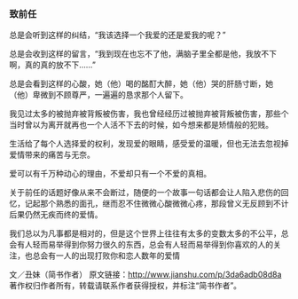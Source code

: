 ### 致前任

   总是会听到这样的纠结，“我该选择一个我爱的还是爱我的呢？”﻿﻿

   总是会收到这样的留言，“我到现在也忘不了他，满脑子里全都是他，我放不下啊，真的真的放不下……”﻿﻿

   总是会看到这样的心酸，她（他）喝的酩酊大醉，她（他）哭的肝肠寸断，她（他）卑微到不顾尊严，一遍遍的恳求那个人留下。﻿﻿

   我见过太多的被抛弃被背叛被伤害，我也曾经经历过被抛弃被背叛被伤害，那些个当时曾以为离开就再也一个人活不下去的时候，如今想来都是矫情般的犯贱。﻿﻿

   生活给了每个人选择爱的权利，发现爱的眼睛，感受爱的温暖，但也无法去忽视掉爱情带来的痛苦与无奈。﻿﻿

   爱可以有千万种动心的理由，不爱却只有一个不爱的真相。﻿﻿﻿﻿﻿﻿

   关于前任的话题好像从来不会断过，随便的一个故事一句话都会让人陷入悲伤的回忆，记起那个熟悉的面孔，继而忍不住微微心酸微微心疼，那段曾义无反顾到不计后果仍然无疾而终的爱情。﻿﻿

   我们总以为凡事都是相对的，但是这个世界上往往有太多的变数太多的不公平，总会有人轻而易举得到你努力很久的东西，总会有人轻而易举得到你喜欢的人的关注，也总会有一人的出现打败你和恋人数年的爱情
   
   文／丑妹（简书作者）
   原文链接：http://www.jianshu.com/p/3da6adb08d8a
   著作权归作者所有，转载请联系作者获得授权，并标注“简书作者”。
